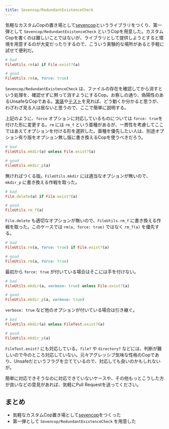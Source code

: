 ```yaml
---
title: Sevencop/RedundantExistenceCheck
---
```


気軽なカスタムCopの置き場として[sevencop](https://github.com/r7kamura/sevencop)というライブラリをつくり、第一弾として `Sevencop/RedundantExistenceCheck` というCopを用意した。カスタムCopを書くのは難しいことではないが、ライブラリとして提供しようとすると環境を用意するのが大変だったりするので、こういう実験的な場所があると手軽に試せて便利だ。

```ruby
# bad
FileUtils.rm(a) if File.exist?(a)

# good
FileUtils.rm(a, force: true)
```

`Sevencop/RedundantExistenceCheck` は、ファイルの存在を確認してから消すという処理を、確認せずに黙って消すようにするCop。お察しの通り、偽陽性のあるUnsafeなCopである。[実装](https://github.com/r7kamura/sevencop/blob/96acb9033b02e981328200ce8d29f9a8b6c74641/lib/rubocop/cop/sevencop/redundant_existence_check.rb)や[テスト](https://github.com/r7kamura/sevencop/blob/96acb9033b02e981328200ce8d29f9a8b6c74641/spec/rubocop/cop/rails_deprecation/redundant_existence_check_spec.rb)を見れば、どう動くか分かると思うが、わざわざ見る人は居ないと思うので、ここで簡単に説明する。

上記のように、`force` オプションに対応しているものについては `force: true`を付けた形に変更する。`rm` には `rm_f` という亜種があるが、一貫性を考慮してここではあえてオプションを付ける形を選択した。亜種を優先したい人は、別途オプション有り版をオプション無し版に書き換えるCopを使うべきだろう。

```ruby
# bad
FileUtils.mkdir(a) unless File.exist?(a)

# good
FileUtils.mkdir_p(a)
```

無ければつくる版。`FileUtils.mkdir` には適当なオプションが無いので、`mkdir_p` に書き換える作戦を取った。

```ruby
# bad
File.delete(a) if File.exist?(a)

# good
FileUtils.rm_f(a)
```

`File.delete` も適切なオプションが無いので、`FileUtils.rm_f` に書き換える作戦を取った。このケースでは `rm(a, force: true)` ではなく `rm_f(a)` を優先する。

```ruby
# bad
FileUtils.rm(a, force: true) if File.exist?(a)

# good
FileUtils.rm(a, force: true)
```

最初から `force: true` が付いている場合はそこには手を付けない。

```ruby
# bad
FileUtils.mkdir(a, verbose: true) unless File.exist?(a)

# good
FileUtils.mkdir_p(a, verbose: true)
```

`verbose: true` など他のオプションが付いている場合は引き継ぐ。

```ruby
# bad
FileUtils.mkdir(a) unless FileTest.exist?(a)

# good
FileUtils.mkdir_p(a)
```

`FileTest.exist?` にも対応している。`file?` や `directory?` などには、判断が難しいので今のところ対応していない。元々アグレッシブ気味な性格のCopであり、Unsafeだというフラグを立てているので、対応しても良いのかもしれないが。

簡単に対応できそうなのに対応できていないケースや、その他もっとこうした方が良いなどの意見があれば、気軽にPull Requestを送ってください。

## まとめ

- 気軽なカスタムCop置き場として[sevencop](https://github.com/r7kamura/sevencop)をつくった
- 第一弾として `Sevencop/RedundantExistenceCheck` を用意した
